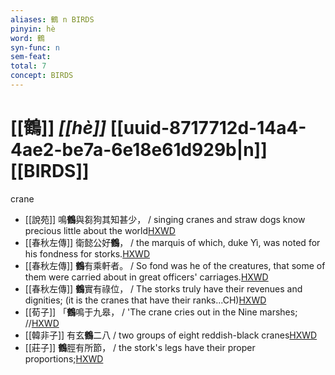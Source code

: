 ```yaml
---
aliases: 鶴 n BIRDS
pinyin: hè
word: 鶴
syn-func: n
sem-feat: 
total: 7
concept: BIRDS 
---
```

# [[鶴]] *[[hè]]*  [[uuid-8717712d-14a4-4ae2-be7a-6e18e61d929b|n]] [[BIRDS]]
crane
 - [[說苑]] 鳴**鶴**與芻狗其知甚少，
                     / singing cranes and straw dogs know precious little about the world[HXWD](https://hxwd.org/textview.html?location=CH1a0907_CHANT_002-6a.14)
 - [[春秋左傳]] 衛懿公好**鶴**， / the marquis of which, duke Yì, was noted for his fondness for storks.[HXWD](https://hxwd.org/textview.html?location=KR1e0001_tls_004-33a.4)
 - [[春秋左傳]] **鶴**有乘軒者。 / So fond was he of the creatures, that some of them were carried about in great officers' carriages.[HXWD](https://hxwd.org/textview.html?location=KR1e0001_tls_004-33a.5)
 - [[春秋左傳]] **鶴**實有祿位， / The storks truly have their revenues and dignities; (it is the cranes that have their ranks...CH)[HXWD](https://hxwd.org/textview.html?location=KR1e0001_tls_004-33a.9)
 - [[荀子]] 「**鶴**鳴于九皋，
                     / 'The crane cries out in the Nine marshes; //[HXWD](https://hxwd.org/textview.html?location=KR3a0002_tls_008-7a.72)
 - [[韓非子]] 有玄**鶴**二八 / two groups of eight reddish-black cranes[HXWD](https://hxwd.org/textview.html?location=KR3c0005_tls_010-36a.3)
 - [[莊子]] **鶴**脛有所節， / the stork's legs have their proper proportions;[HXWD](https://hxwd.org/textview.html?location=KR5c0126_tls_024-26a.28)
